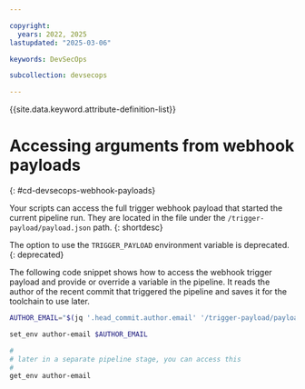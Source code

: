 ```yaml
---

copyright: 
  years: 2022, 2025
lastupdated: "2025-03-06"

keywords: DevSecOps

subcollection: devsecops

---
```


{{site.data.keyword.attribute-definition-list}}

# Accessing arguments from webhook payloads 
{: #cd-devsecops-webhook-payloads}

Your scripts can access the full trigger webhook payload that started the current pipeline run. They are located in the file under the `/trigger-payload/payload.json` path.
{: shortdesc}

The option to use the `TRIGGER_PAYLOAD` environment variable is deprecated.
{: deprecated}

The following code snippet shows how to access the webhook trigger payload and provide or override a variable in the pipeline.
It reads the author of the recent commit that triggered the pipeline and saves it for the toolchain to use later.

```bash
AUTHOR_EMAIL="$(jq '.head_commit.author.email' '/trigger-payload/payload.json')"

set_env author-email $AUTHOR_EMAIL

#
# later in a separate pipeline stage, you can access this
#
get_env author-email
```
